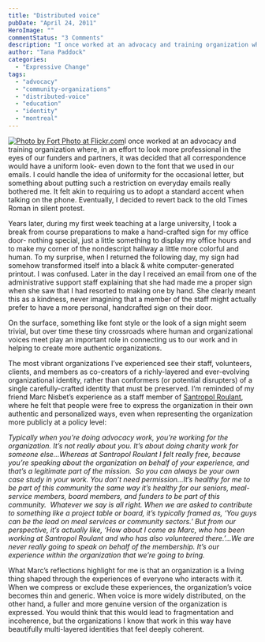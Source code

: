 ```yaml
---
title: "Distributed voice"
pubDate: "April 24, 2011"
HeroImage: ""
commentStatus: "3 Comments"
description: "I once worked at an advocacy and training organization where, in an effort to look more professional in the eyes of our funders and partners, it was decided that all correspondence would have a uniform look- even down to the font that we used in our emails. I could handle the idea of uniformity for […]"
author: "Tana Paddock"
categories: 
  - "Expressive Change"
tags: 
  - "advocacy"
  - "community-organizations"
  - "distributed-voice"
  - "education"
  - "identity"
  - "montreal"
---
```


[![](https://organizationunbound.org/wp-content/uploads/2011/04/lights.jpg "Photo by Fort Photo at Flickr.com")](http://www.flickr.com/photos/fortphoto/432713866/sizes/m/in/photostream/)I once worked at an advocacy and training organization where, in an effort to look more professional in the eyes of our funders and partners, it was decided that all correspondence would have a uniform look- even down to the font that we used in our emails. I could handle the idea of uniformity for the occasional letter, but something about putting such a restriction on everyday emails really bothered me. It felt akin to requiring us to adopt a standard accent when talking on the phone. Eventually, I decided to revert back to the old Times Roman in silent protest.

Years later, during my first week teaching at a large university, I took a break from course preparations to make a hand-crafted sign for my office door- nothing special, just a little something to display my office hours and to make my corner of the nondescript hallway a little more colorful and human. To my surprise, when I returned the following day, my sign had somehow transformed itself into a black & white computer-generated printout. I was confused. Later in the day I received an email from one of the administrative support staff explaining that she had made me a proper sign when she saw that I had resorted to making one by hand. She clearly meant this as a kindness, never imagining that a member of the staff might actually prefer to have a more personal, handcrafted sign on their door.

On the surface, something like font style or the look of a sign might seem trivial, but over time these tiny crossroads where human and organizational voices meet play an important role in connecting us to our work and in helping to create more authentic organizations.

The most vibrant organizations I’ve experienced see their staff, volunteers, clients, and members as co-creators of a richly-layered and ever-evolving organizational identity, rather than conformers (or potential disrupters) of a single carefully-crafted identity that must be preserved. I’m reminded of my friend Marc Nisbet’s experience as a staff member of [Santropol Roulant](www.santropolroulant.org), where he felt that people were free to express the organization in their own authentic and personalized ways, even when representing the organization more publicly at a policy level:

_Typically when you’re doing advocacy work, you’re working for the organization. It’s not really about you. It’s about doing charity work for someone else...Whereas at Santropol Roulant I felt really free, because you’re speaking about the organization on behalf of your experience, and that’s a legitimate part of the mission.  So you can always be your own case study in your work. You don’t need permission...It’s healthy for me to be part of this community the same way it’s healthy for our seniors, meal-service members, board members, and funders to be part of this community.  Whatever we say is all right. When we are asked to contribute to something like a project table or board, it’s typically framed as, ‘You guys can be the lead on meal services or community sectors.’ But from our perspective, it’s actually like, ‘How about I come as Marc, who has been working at Santropol Roulant and who has also volunteered there.’…We are never really going to speak on behalf of the membership. It’s our experience within the organization that we’re going to bring._

What Marc’s reflections highlight for me is that an organization is a living thing shaped through the experiences of everyone who interacts with it. When we compress or exclude these experiences, the organization’s voice becomes thin and generic. When voice is more widely distributed, on the other hand, a fuller and more genuine version of the organization is expressed. You would think that this would lead to fragmentation and incoherence, but the organizations I know that work in this way have beautifully multi-layered identities that feel deeply coherent.
